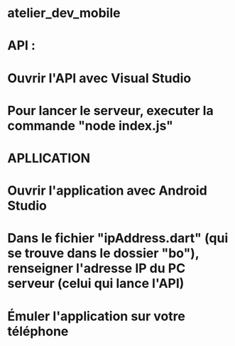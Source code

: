 # atelier_dev_mobile

# API :
# Ouvrir l'API avec Visual Studio
# Pour lancer le serveur, executer la commande "node index.js"

# APLLICATION
# Ouvrir l'application avec Android Studio
# Dans le fichier "ipAddress.dart" (qui se trouve dans le dossier "bo"), renseigner l'adresse IP du PC serveur (celui qui lance l'API)
# Émuler l'application sur votre téléphone
